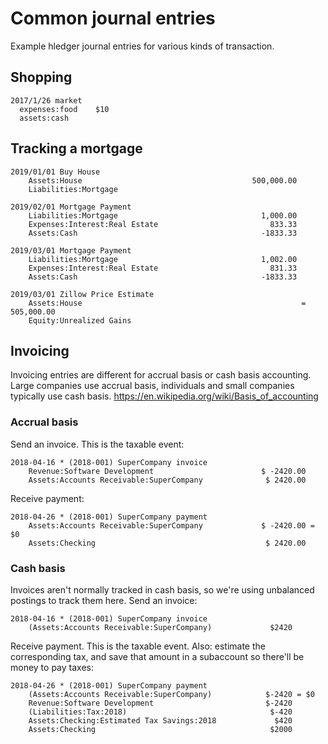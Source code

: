# Common journal entries

Example hledger journal entries for various kinds of transaction.
 
## Shopping

```hledger
2017/1/26 market
  expenses:food    $10
  assets:cash
```

## Tracking a mortgage

```hledger
2019/01/01 Buy House
    Assets:House                                      500,000.00
    Liabilities:Mortgage

2019/02/01 Mortgage Payment
    Liabilities:Mortgage                                1,000.00
    Expenses:Interest:Real Estate                         833.33
    Assets:Cash                                         -1833.33

2019/03/01 Mortgage Payment
    Liabilities:Mortgage                                1,002.00
    Expenses:Interest:Real Estate                         831.33
    Assets:Cash                                         -1833.33

2019/03/01 Zillow Price Estimate
    Assets:House                                                 = 505,000.00
    Equity:Unrealized Gains
```

## Invoicing

Invoicing entries are different for accrual basis or cash basis accounting.
Large companies use accrual basis, individuals and small companies typically use cash basis.
https://en.wikipedia.org/wiki/Basis_of_accounting

### Accrual basis

Send an invoice. This is the taxable event:

    2018-04-16 * (2018-001) SuperCompany invoice
        Revenue:Software Development                        $ -2420.00
        Assets:Accounts Receivable:SuperCompany              $ 2420.00

Receive payment:

    2018-04-26 * (2018-001) SuperCompany payment
        Assets:Accounts Receivable:SuperCompany             $ -2420.00 = $0
        Assets:Checking                                      $ 2420.00

### Cash basis

Invoices aren't normally tracked in cash basis, so we're using unbalanced postings to track them here.
Send an invoice:

    2018-04-16 * (2018-001) SuperCompany invoice
        (Assets:Accounts Receivable:SuperCompany)             $2420

Receive payment. This is the taxable event.
Also: estimate the corresponding tax, and save that amount in a subaccount so there'll be money to pay taxes:

    2018-04-26 * (2018-001) SuperCompany payment
        (Assets:Accounts Receivable:SuperCompany)            $-2420 = $0
        Revenue:Software Development                         $-2420
        (Liabilities:Tax:2018)                                $-420
        Assets:Checking:Estimated Tax Savings:2018             $420
        Assets:Checking                                       $2000
